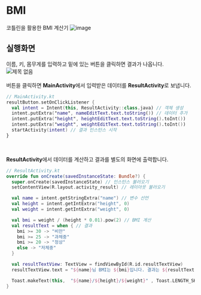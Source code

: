 # BMI
코틀린을 활용한 BMI 계산기
![image](https://user-images.githubusercontent.com/88234731/196194577-0ada46a5-edbd-4804-b245-391c12ad4f42.png)
## 실행화면
이름, 키, 몸무게를 입력하고 밑에 있는 버튼을 클릭하면 결과가 나옵니다.<br>
![제목 없음](https://user-images.githubusercontent.com/88234731/196195288-f4242b43-7305-4f0f-baee-162839a3e6f5.png)<br><br>
버튼을 클릭하면 **MainActivity**에서 입력받은 데이터를 **ResultActivity**로 보냅니다.
```kotlin
// MainActivity.kt
resultButton.setOnClickListener {
  val intent = Intent(this, ResultActivity::class.java) // 객체 생성
  intent.putExtra("name", nameEditText.text.toString()) // 데이터 추가
  intent.putExtra("height", heightEditText.text.toString().toInt())
  intent.putExtra("weight", weightEditText.text.toString().toInt())
  startActivity(intent) // 결과 인스턴스 시작
}
```
<br>

**ResultActivity**에서 데이터를 계산하고 결과를 별도의 화면에 출력합니다.
```kotlin
// ResultActivity.kt
override fun onCreate(savedInstanceState: Bundle?) {
  super.onCreate(savedInstanceState) // 인스턴스 불러오기
  setContentView(R.layout.activity_result) // 레이아웃 불러오기

  val name = intent.getStringExtra("name") // 변수 선언
  val height = intent.getIntExtra("height", 0)
  val weight = intent.getIntExtra("weight", 0)

  val bmi = weight / (height * 0.01).pow(2) // BMI 계산
  val resultText = when { // 결과
    bmi >= 30 -> "비만"
    bmi >= 25 -> "과체중"
    bmi >= 20 -> "정상"
    else -> "저체중"
  }

  val resultTextView: TextView = findViewById(R.id.resultTextView)
  resultTextView.text = "${name}님 BMI는 ${bmi}입니다. 결과는 ${resultText}입니다." // 결과 출력

  Toast.makeText(this,  "${name}/${height}/${weight}" , Toast.LENGTH_SHORT).show() // 토스트 메세지
}
```
